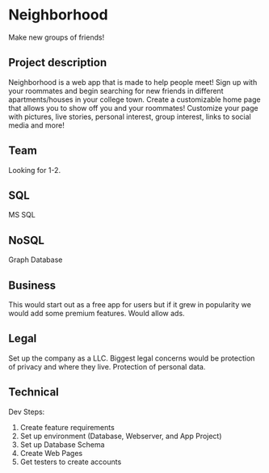 # Neighborhood

Make new groups of friends!



## Project description
Neighborhood is a web app that is made to help people meet! Sign up with your roommates and begin searching for new friends in different apartments/houses in your college town. 
Create a customizable home page that allows you to show off you and your roommates! Customize your page with pictures, live stories, personal interest, group interest, links to social media and more! 

## Team
Looking for 1-2.

## SQL
MS SQL 

## NoSQL
Graph Database

## Business
This would start out as a free app for users but if it grew in popularity we would add some premium features. Would allow ads.

## Legal
Set up the company as a LLC. Biggest legal concerns would be protection of privacy and where they live. Protection of personal data.

## Technical
Dev Steps:
1. Create feature requirements
2. Set up environment (Database, Webserver, and App Project)
3. Set up Database Schema
4. Create Web Pages
5. Get testers to create accounts
